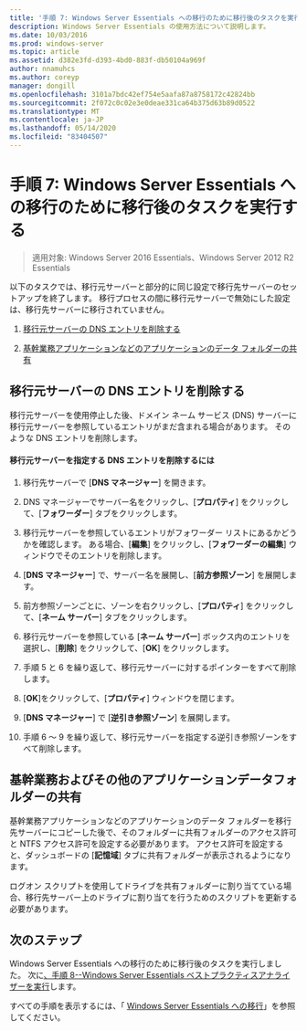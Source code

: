 ```yaml
---
title: '手順 7: Windows Server Essentials への移行のために移行後のタスクを実行する'
description: Windows Server Essentials の使用方法について説明します。
ms.date: 10/03/2016
ms.prod: windows-server
ms.topic: article
ms.assetid: d382e3fd-d393-4bd0-883f-db50104a969f
author: nnamuhcs
ms.author: coreyp
manager: dongill
ms.openlocfilehash: 3101a7bdc42ef754e5aafa87a8758172c42824bb
ms.sourcegitcommit: 2f072c0c02e3e0deae331ca64b375d63b89d0522
ms.translationtype: MT
ms.contentlocale: ja-JP
ms.lasthandoff: 05/14/2020
ms.locfileid: "83404507"
---
```

# <a name="step-7-perform-post-migration-tasks-for-the-windows-server-essentials-migration"></a>手順 7: Windows Server Essentials への移行のために移行後のタスクを実行する

>適用対象: Windows Server 2016 Essentials、Windows Server 2012 R2 Essentials

以下のタスクでは、移行元サーバーと部分的に同じ設定で移行先サーバーのセットアップを終了します。 移行プロセスの間に移行元サーバーで無効にした設定は、移行先サーバーに移行されていません。  
  
1.  [移行元サーバーの DNS エントリを削除する](Step-7--Perform-post-migration-tasks-for-the-Windows-Server-Essentials-migration.md#BKMK_DeleteDNSEntries)  
  
2.  [基幹業務アプリケーションなどのアプリケーションのデータ フォルダーの共有](Step-7--Perform-post-migration-tasks-for-the-Windows-Server-Essentials-migration.md#BKMK_ShareLineOfBusinessAndOtherApplications)  
  
##  <a name="delete-dns-entries-for-the-source-server"></a><a name="BKMK_DeleteDNSEntries"></a>移行元サーバーの DNS エントリを削除する  
 移行元サーバーを使用停止した後、ドメイン ネーム サービス (DNS) サーバーに移行元サーバーを参照しているエントリがまだ含まれる場合があります。 そのような DNS エントリを削除します。  
  
#### <a name="to-delete-dns-entries-that-point-to-the-source-server"></a>移行元サーバーを指定する DNS エントリを削除するには  
  
1.  移行先サーバーで [**DNS マネージャー**] を開きます。  
  
2.  DNS マネージャーでサーバー名をクリックし、[**プロパティ**] をクリックして、[**フォワーダー**] タブをクリックします。  
  
3.  移行元サーバーを参照しているエントリがフォワーダー リストにあるかどうかを確認します。 ある場合、[**編集**] をクリックし、[**フォワーダーの編集**] ウィンドウでそのエントリを削除します。  
  
4.  [**DNS マネージャー**] で、サーバー名を展開し、[**前方参照ゾーン**] を展開します。  
  
5.  前方参照ゾーンごとに、ゾーンを右クリックし、[**プロパティ**] をクリックして、[**ネーム サーバー**] タブをクリックします。  
  
6.  移行元サーバーを参照している [**ネーム サーバー**] ボックス内のエントリを選択し、[**削除**] をクリックして、[**OK**] をクリックします。  
  
7.  手順 5 と 6 を繰り返して、移行元サーバーに対するポインターをすべて削除します。  
  
8.  [**OK**]をクリックして、[**プロパティ**] ウィンドウを閉じます。  
  
9. [**DNS マネージャー**] で [**逆引き参照ゾーン**] を展開します。  
  
10. 手順 6 ～ 9 を繰り返して、移行元サーバーを指定する逆引き参照ゾーンをすべて削除します。  
  
##  <a name="share-line-of-business-and-other-application-data-folders"></a><a name="BKMK_ShareLineOfBusinessAndOtherApplications"></a>基幹業務およびその他のアプリケーションデータフォルダーの共有  
 基幹業務アプリケーションなどのアプリケーションのデータ フォルダーを移行先サーバーにコピーした後で、そのフォルダーに共有フォルダーのアクセス許可と NTFS アクセス許可を設定する必要があります。 アクセス許可を設定すると、ダッシュボードの [**記憶域**] タブに共有フォルダーが表示されるようになります。  
  
 ログオン スクリプトを使用してドライブを共有フォルダーに割り当てている場合、移行先サーバー上のドライブに割り当てを行うためのスクリプトを更新する必要があります。  
  
## <a name="next-steps"></a>次のステップ  
 Windows Server Essentials への移行のために移行後のタスクを実行しました。 次に[、手順 8--Windows Server Essentials ベストプラクティスアナライザーを実行](Step-8--Run-the-Windows-Server-Essentials-Best-Practices-Analyzer.md)します。  
  

すべての手順を表示するには、「 [Windows Server Essentials への移行](Migrate-from-Previous-Versions-to-Windows-Server-Essentials-or-Windows-Server-Essentials-Experience.md)」を参照してください。

